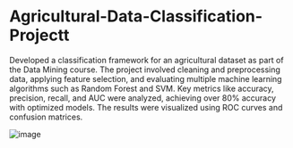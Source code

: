 # Agricultural-Data-Classification-Projectt
Developed a classification framework for an agricultural dataset as part of the Data Mining course.
The project involved cleaning and preprocessing data, applying feature selection, and evaluating
multiple machine learning algorithms such as Random Forest and SVM. Key metrics like accuracy,
precision, recall, and AUC were analyzed, achieving over 80% accuracy with optimized models. The
results were visualized using ROC curves and confusion matrices.

![image](https://github.com/user-attachments/assets/0ef9b042-feb7-4215-828a-0ac3626598be)

